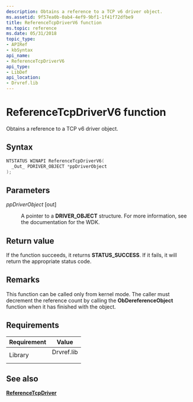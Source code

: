```yaml
---
description: Obtains a reference to a TCP v6 driver object.
ms.assetid: 9f57ea0b-0ab4-4ef9-9bf1-1f41f72dfbe9
title: ReferenceTcpDriverV6 function
ms.topic: reference
ms.date: 05/31/2018
topic_type: 
- APIRef
- kbSyntax
api_name: 
- ReferenceTcpDriverV6
api_type: 
- LibDef
api_location: 
- Drvref.lib
---
```


# ReferenceTcpDriverV6 function

Obtains a reference to a TCP v6 driver object.

## Syntax


```C++
NTSTATUS WINAPI ReferenceTcpDriverV6(
  _Out_ PDRIVER_OBJECT *ppDriverObject
);
```



## Parameters

<dl> <dt>

*ppDriverObject* \[out\]
</dt> <dd>

A pointer to a **DRIVER\_OBJECT** structure. For more information, see the documentation for the WDK.

</dd> </dl>

## Return value

If the function succeeds, it returns **STATUS\_SUCCESS**. If it fails, it will return the appropriate status code.

## Remarks

This function can be called only from kernel mode. The caller must decrement the reference count by calling the **ObDereferenceObject** function when it has finished with the object.

## Requirements



| Requirement | Value |
|--------------------|---------------------------------------------------------------------------------------|
| Library<br/> | <dl> <dt>Drvref.lib</dt> </dl> |



## See also

<dl> <dt>

[**ReferenceTcpDriver**](referencetcpdriver.md)
</dt> </dl>

 

 




